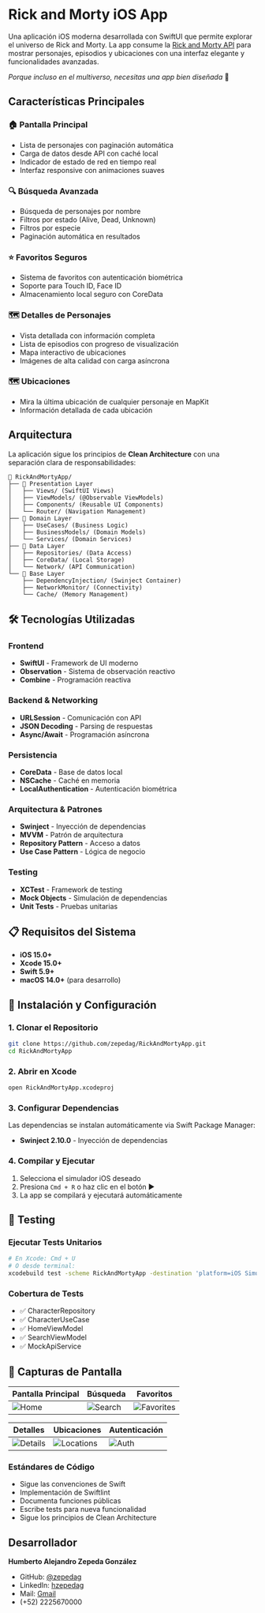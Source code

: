 
# Rick and Morty iOS App

Una aplicación iOS moderna desarrollada con SwiftUI que permite explorar el universo de Rick and Morty. La app consume la [Rick and Morty API](https://rickandmortyapi.com/) para mostrar personajes, episodios y ubicaciones con una interfaz elegante y funcionalidades avanzadas.

*Porque incluso en el multiverso, necesitas una app bien diseñada* 🧪

##  Características Principales

### 🏠 **Pantalla Principal**
- Lista de personajes con paginación automática
- Carga de datos desde API con caché local
- Indicador de estado de red en tiempo real
- Interfaz responsive con animaciones suaves

### 🔍 **Búsqueda Avanzada**
- Búsqueda de personajes por nombre
- Filtros por estado (Alive, Dead, Unknown)
- Filtros por especie
- Paginación automática en resultados

### ⭐ **Favoritos Seguros**
- Sistema de favoritos con autenticación biométrica
- Soporte para Touch ID, Face ID
- Almacenamiento local seguro con CoreData

### 🗺️ **Detalles de Personajes**
- Vista detallada con información completa
- Lista de episodios con progreso de visualización
- Mapa interactivo de ubicaciones
- Imágenes de alta calidad con carga asíncrona

### 🗺️ **Ubicaciones**
- Mira la última ubicación de cualquier personaje en MapKit
- Información detallada de cada ubicación

## Arquitectura

La aplicación sigue los principios de **Clean Architecture** con una separación clara de responsabilidades:

```
📁 RickAndMortyApp/
├── 🎨 Presentation Layer
│   ├── Views/ (SwiftUI Views)
│   ├── ViewModels/ (@Observable ViewModels)
│   ├── Components/ (Reusable UI Components)
│   └── Router/ (Navigation Management)
├── 🧠 Domain Layer
│   ├── UseCases/ (Business Logic)
│   ├── BusinessModels/ (Domain Models)
│   └── Services/ (Domain Services)
├── 💾 Data Layer
│   ├── Repositories/ (Data Access)
│   ├── CoreData/ (Local Storage)
│   └── Network/ (API Communication)
└── 🔧 Base Layer
    ├── DependencyInjection/ (Swinject Container)
    ├── NetworkMonitor/ (Connectivity)
    └── Cache/ (Memory Management)
```

## 🛠️ Tecnologías Utilizadas

### **Frontend**
- **SwiftUI** - Framework de UI moderno
- **Observation** - Sistema de observación reactivo
- **Combine** - Programación reactiva

### **Backend & Networking**
- **URLSession** - Comunicación con API
- **JSON Decoding** - Parsing de respuestas
- **Async/Await** - Programación asíncrona

### **Persistencia**
- **CoreData** - Base de datos local
- **NSCache** - Caché en memoria
- **LocalAuthentication** - Autenticación biométrica

### **Arquitectura & Patrones**
- **Swinject** - Inyección de dependencias
- **MVVM** - Patrón de arquitectura
- **Repository Pattern** - Acceso a datos
- **Use Case Pattern** - Lógica de negocio

### **Testing**
- **XCTest** - Framework de testing
- **Mock Objects** - Simulación de dependencias
- **Unit Tests** - Pruebas unitarias

## 📋 Requisitos del Sistema

- **iOS 15.0+**
- **Xcode 15.0+**
- **Swift 5.9+**
- **macOS 14.0+** (para desarrollo)

## 🚀 Instalación y Configuración

### 1. **Clonar el Repositorio**
```bash
git clone https://github.com/zepedag/RickAndMortyApp.git
cd RickAndMortyApp
```

### 2. **Abrir en Xcode**
```bash
open RickAndMortyApp.xcodeproj
```

### 3. **Configurar Dependencias**
Las dependencias se instalan automáticamente via Swift Package Manager:
- **Swinject 2.10.0** - Inyección de dependencias

### 4. **Compilar y Ejecutar**
1. Selecciona el simulador iOS deseado
2. Presiona `Cmd + R` o haz clic en el botón ▶️
3. La app se compilará y ejecutará automáticamente


## 🧪 Testing

### **Ejecutar Tests Unitarios**
```bash
# En Xcode: Cmd + U
# O desde terminal:
xcodebuild test -scheme RickAndMortyApp -destination 'platform=iOS Simulator,name=iPhone 15'
```

### **Cobertura de Tests**
- ✅ CharacterRepository
- ✅ CharacterUseCase  
- ✅ HomeViewModel
- ✅ SearchViewModel
- ✅ MockApiService


## 📱 Capturas de Pantalla

| Pantalla Principal | Búsqueda | Favoritos |
|-------------------|----------|-----------|
| ![Home](Screenshots/Home.png) | ![Search](Screenshots/Search.png) | ![Favorites](Screenshots/Favorites.png) |

| Detalles | Ubicaciones | Autenticación |
|----------|-------------|---------------|
| ![Details](Screenshots/Details.png) | ![Locations](Screenshots/Locations.png) | ![Auth](Screenshots/Authentication.png) |



### **Estándares de Código**
- Sigue las convenciones de Swift
- Implementación de Swiftlint
- Documenta funciones públicas
- Escribe tests para nueva funcionalidad
- Sigue los principios de Clean Architecture


##  Desarrollador

**Humberto Alejandro Zepeda González**
- GitHub: [@zepedag](https://github.com/zepedag)
- LinkedIn: [hzepedag](https://linkedin.com/in/hzepedag)
- Mail: [Gmail](mailto:hazepedag@gmail.com)
- (+52) 2225670000

